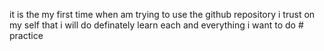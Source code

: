 it is the my first time when am trying to use the github repository i trust on my self that i will do definately learn each and everything i want to do # practice
